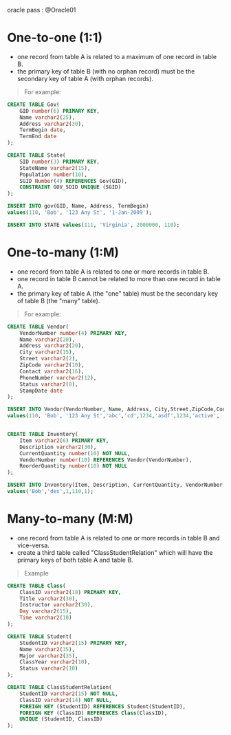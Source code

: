 

oracle pass : @Oracle01  
# One-to-one (1:1)
* one record from table A is related to a maximum of one record in table B.
* the primary key of table B (with no orphan record) must be the secondary key of table A (with orphan records).

> For example:
```sql
CREATE TABLE Gov(
    GID number(6) PRIMARY KEY, 
    Name varchar2(25), 
    Address varchar2(30), 
    TermBegin date,
    TermEnd date
); 

CREATE TABLE State(
    SID number(3) PRIMARY KEY,
    StateName varchar2(15),
    Population number(10),
    SGID Number(4) REFERENCES Gov(GID), 
    CONSTRAINT GOV_SDID UNIQUE (SGID)
);

INSERT INTO gov(GID, Name, Address, TermBegin) 
values(110, 'Bob', '123 Any St', '1-Jan-2009');

INSERT INTO STATE values(111, 'Virginia', 2000000, 110);
```

# One-to-many (1:M)
* one record from table A is related to one or more records in table B. 
* one record in table B cannot be related to more than one record in table A.
* the primary key of table A (the "one" table) must be the secondary key of table B (the "many" table).

> For example:
```sql
CREATE TABLE Vendor(
    VendorNumber number(4) PRIMARY KEY,
    Name varchar2(20),
    Address varchar2(20),
    City varchar2(15),
    Street varchar2(2),
    ZipCode varchar2(10),
    Contact varchar2(16),
    PhoneNumber varchar2(12),
    Status varchar2(8),
    StampDate date
);

INSERT INTO Vendor(VendorNumber, Name, Address, City,Street,ZipCode,Contact,PhoneNumber,Status,StampDate) 
values(110, 'Bob', '123 Any St','abc','cd',1234,'asdf',1234,'active', '1-Jan-2009');


CREATE TABLE Inventory(
    Item varchar2(6) PRIMARY KEY,
    Description varchar2(30),
    CurrentQuantity number(10) NOT NULL,
    VendorNumber number(10) REFERENCES Vendor(VendorNumber),
    ReorderQuantity number(10) NOT NULL
);

INSERT INTO Inventory(Item, Description, CurrentQuantity, VendorNumber,ReorderQuantity) 
values('Bob','des',1,110,1);
```


# Many-to-many (M:M)
* one record from table A is related to one or more records in table B and vice-versa.
* create a third table called "ClassStudentRelation" which will have the primary keys of both table A and table B.

> Example

```sql
CREATE TABLE Class(
    ClassID varchar2(10) PRIMARY KEY, 
    Title varchar2(30),
    Instructor varchar2(30), 
    Day varchar2(15), 
    Time varchar2(10)
);

CREATE TABLE Student(
    StudentID varchar2(15) PRIMARY KEY, 
    Name varchar2(35),
    Major varchar2(35), 
    ClassYear varchar2(10), 
    Status varchar2(10)
);  

CREATE TABLE ClassStudentRelation(
    StudentID varchar2(15) NOT NULL,
    ClassID varchar2(14) NOT NULL,
    FOREIGN KEY (StudentID) REFERENCES Student(StudentID), 
    FOREIGN KEY (ClassID) REFERENCES Class(ClassID),
    UNIQUE (StudentID, ClassID)
);
```